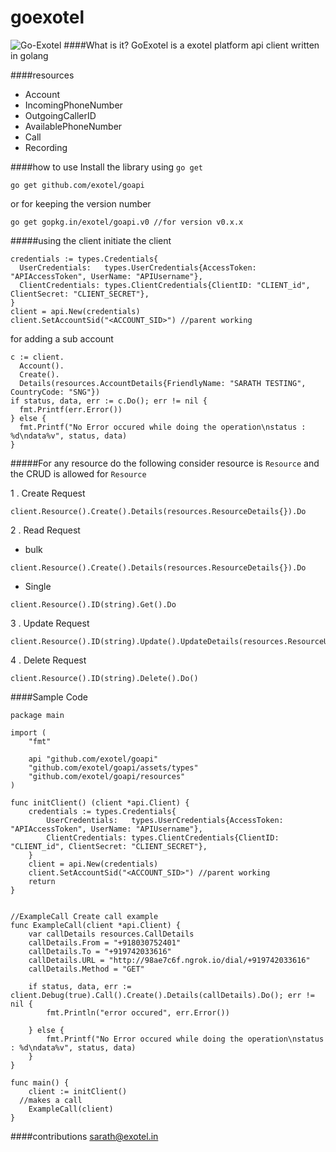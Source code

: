 goexotel
=====
![Go-Exotel](http://homegrown.co.in/wp-content/uploads/2014/07/master-shifu-1024x436.jpg)
####What is it?
  GoExotel is a exotel platform api client written in golang

####resources
* Account
* IncomingPhoneNumber  
* OutgoingCallerID  
* AvailablePhoneNumber
* Call  
* Recording

####how to use
Install the library using `go get`
```
go get github.com/exotel/goapi
```

or for keeping the version number
```
go get gopkg.in/exotel/goapi.v0 //for version v0.x.x
```


#####using the client
initiate the client
```
credentials := types.Credentials{
  UserCredentials:   types.UserCredentials{AccessToken: "APIAccessToken", UserName: "APIUsername"},
  ClientCredentials: types.ClientCredentials{ClientID: "CLIENT_id", ClientSecret: "CLIENT_SECRET"},
}
client = api.New(credentials)
client.SetAccountSid("<ACCOUNT_SID>") //parent working
```

for adding a sub account

```
c := client.
  Account().
  Create().
  Details(resources.AccountDetails{FriendlyName: "SARATH TESTING", CountryCode: "SNG"})
if status, data, err := c.Do(); err != nil {
  fmt.Printf(err.Error())
} else {
  fmt.Printf("No Error occured while doing the operation\nstatus : %d\ndata%v", status, data)
}
```


#####For any resource do the following
consider resource is  `Resource` and the CRUD is allowed for `Resource`


1 . Create Request
```
client.Resource().Create().Details(resources.ResourceDetails{}).Do
```  
2 . Read Request
* bulk
```
client.Resource().Create().Details(resources.ResourceDetails{}).Do
```
* Single
```
client.Resource().ID(string).Get().Do
```

3 . Update Request
```
client.Resource().ID(string).Update().UpdateDetails(resources.ResourceUpdatableDetails{}).Do
```


4 . Delete Request
```
client.Resource().ID(string).Delete().Do()
```




####Sample Code
```
package main

import (
	"fmt"

	api "github.com/exotel/goapi"
	"github.com/exotel/goapi/assets/types"
	"github.com/exotel/goapi/resources"
)

func initClient() (client *api.Client) {
	credentials := types.Credentials{
		UserCredentials:   types.UserCredentials{AccessToken: "APIAccessToken", UserName: "APIUsername"},
		ClientCredentials: types.ClientCredentials{ClientID: "CLIENT_id", ClientSecret: "CLIENT_SECRET"},
	}
	client = api.New(credentials)
	client.SetAccountSid("<ACCOUNT_SID>") //parent working
	return
}


//ExampleCall Create call example
func ExampleCall(client *api.Client) {
	var callDetails resources.CallDetails
	callDetails.From = "+918030752401"
	callDetails.To = "+919742033616"
	callDetails.URL = "http://98ae7c6f.ngrok.io/dial/+919742033616"
	callDetails.Method = "GET"

	if status, data, err := client.Debug(true).Call().Create().Details(callDetails).Do(); err != nil {
		fmt.Println("error occured", err.Error())

	} else {
		fmt.Printf("No Error occured while doing the operation\nstatus : %d\ndata%v", status, data)
	}
}

func main() {
	client := initClient()
  //makes a call
	ExampleCall(client)
}

```
####contributions
sarath@exotel.in

